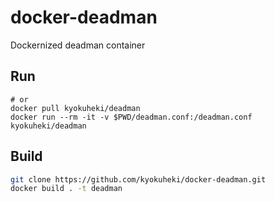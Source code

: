 # docker-deadman
Dockernized deadman container

## Run
```shell
# or 
docker pull kyokuheki/deadman
docker run --rm -it -v $PWD/deadman.conf:/deadman.conf kyokuheki/deadman
```

## Build
```sh
git clone https://github.com/kyokuheki/docker-deadman.git
docker build . -t deadman
```
